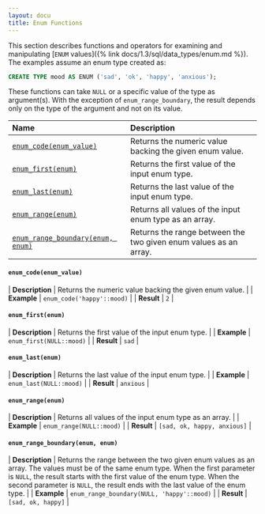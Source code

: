 ```yaml
---
layout: docu
title: Enum Functions
---
```


<!-- markdownlint-disable MD001 -->

This section describes functions and operators for examining and manipulating [`ENUM` values]({% link docs/1.3/sql/data_types/enum.md %}).
The examples assume an enum type created as:

```sql
CREATE TYPE mood AS ENUM ('sad', 'ok', 'happy', 'anxious');
```

These functions can take `NULL` or a specific value of the type as argument(s).
With the exception of `enum_range_boundary`, the result depends only on the type of the argument and not on its value.

| Name | Description |
|:--|:-------|
| [`enum_code(enum_value)`](#enum_codeenum_value) | Returns the numeric value backing the given enum value. |
| [`enum_first(enum)`](#enum_firstenum) | Returns the first value of the input enum type. |
| [`enum_last(enum)`](#enum_lastenum) | Returns the last value of the input enum type. |
| [`enum_range(enum)`](#enum_rangeenum) | Returns all values of the input enum type as an array. |
| [`enum_range_boundary(enum, enum)`](#enum_range_boundaryenum-enum) | Returns the range between the two given enum values as an array. |

#### `enum_code(enum_value)`

<div class="nostroke_table"></div>

| **Description** | Returns the numeric value backing the given enum value. |
| **Example** | `enum_code('happy'::mood)` |
| **Result** | `2` |

#### `enum_first(enum)`

<div class="nostroke_table"></div>

| **Description** | Returns the first value of the input enum type. |
| **Example** | `enum_first(NULL::mood)` |
| **Result** | `sad` |

#### `enum_last(enum)`

<div class="nostroke_table"></div>

| **Description** | Returns the last value of the input enum type. |
| **Example** | `enum_last(NULL::mood)` |
| **Result** | `anxious` |

#### `enum_range(enum)`

<div class="nostroke_table"></div>

| **Description** | Returns all values of the input enum type as an array. |
| **Example** | `enum_range(NULL::mood)` |
| **Result** | `[sad, ok, happy, anxious]` |

#### `enum_range_boundary(enum, enum)`

<div class="nostroke_table"></div>

| **Description** | Returns the range between the two given enum values as an array. The values must be of the same enum type. When the first parameter is `NULL`, the result starts with the first value of the enum type. When the second parameter is `NULL`, the result ends with the last value of the enum type. |
| **Example** | `enum_range_boundary(NULL, 'happy'::mood)` |
| **Result** | `[sad, ok, happy]` |
